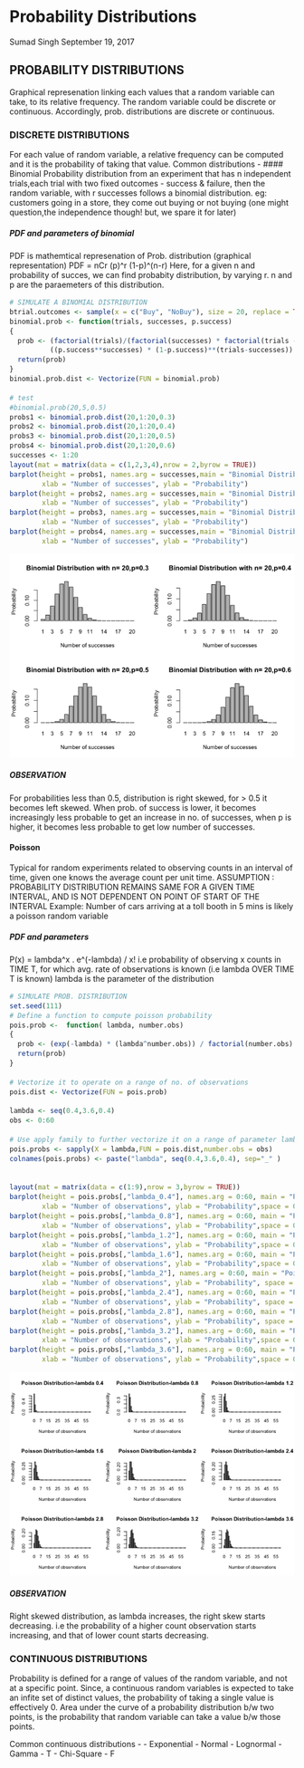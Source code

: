 Probability Distributions
================
Sumad Singh
September 19, 2017

PROBABILITY DISTRIBUTIONS
-------------------------

Graphical represenation linking each values that a random variable can take, to its relative frequency. The random variable could be discrete or continuous. Accordingly, prob. distributions are discrete or continuous.

### DISCRETE DISTRIBUTIONS

For each value of random variable, a relative frequency can be computed and it is the probability of taking that value. Common distributions - \#\#\#\# Binomial Probability distribution from an experiment that has n independent trials,each trial with two fixed outcomes - success & failure, then the random variable, with r successes follows a binomial distribution. eg: customers going in a store, they come out buying or not buying (one might question,the independence though! but, we spare it for later)

##### PDF and parameters of binomial

PDF is mathemtical represenation of Prob. distribution (graphical representation) PDF = nCr (p)^r (1-p)^(n-r) Here, for a given n and probability of succes, we can find probabity distribution, by varying r. n and p are the paraemeters of this distribution.

``` r
# SIMULATE A BINOMIAL DISTRIBUTION
btrial.outcomes <- sample(x = c("Buy", "NoBuy"), size = 20, replace = TRUE, prob = c(0.5,0.5))
binomial.prob <- function(trials, successes, p.success)
{
  prob <- (factorial(trials)/(factorial(successes) * factorial(trials - successes))) * 
          ((p.success**successes) * (1-p.success)**(trials-successes))
  return(prob)
}
binomial.prob.dist <- Vectorize(FUN = binomial.prob)

# test 
#binomial.prob(20,5,0.5)
probs1 <- binomial.prob.dist(20,1:20,0.3)
probs2 <- binomial.prob.dist(20,1:20,0.4)
probs3 <- binomial.prob.dist(20,1:20,0.5)
probs4 <- binomial.prob.dist(20,1:20,0.6)
successes <- 1:20
layout(mat = matrix(data = c(1,2,3,4),nrow = 2,byrow = TRUE))
barplot(height = probs1, names.arg = successes,main = "Binomial Distribution with n= 20,p=0.3",
        xlab = "Number of successes", ylab = "Probability")
barplot(height = probs2, names.arg = successes,main = "Binomial Distribution with n= 20,p=0.4",
        xlab = "Number of successes", ylab = "Probability")
barplot(height = probs3, names.arg = successes,main = "Binomial Distribution with n= 20,p=0.5",
        xlab = "Number of successes", ylab = "Probability")
barplot(height = probs4, names.arg = successes,main = "Binomial Distribution with n= 20,p=0.6",
        xlab = "Number of successes", ylab = "Probability")
```

![](Probability_Distributions_files/figure-markdown_github-ascii_identifiers/unnamed-chunk-1-1.png)

##### OBSERVATION

For probabilities less than 0.5, distribution is right skewed, for &gt; 0.5 it becomes left skewed. When prob. of success is lower, it becomes increasingly less probable to get an increase in no. of successes, when p is higher, it becomes less probable to get low number of successes.

#### Poisson

Typical for random experiments related to observing counts in an interval of time, given one knows the average count per unit time. ASSUMPTION : PROBABILITY DISTRIBUTION REMAINS SAME FOR A GIVEN TIME INTERVAL, AND IS NOT DEPENDENT ON POINT OF START OF THE INTERVAL Example: Number of cars arriving at a toll booth in 5 mins is likely a poisson random variable

##### PDF and parameters

P(x) = lambda^x . e^(-lambda) / x! i.e probability of observing x counts in TIME T, for which avg. rate of observations is known (i.e lambda OVER TIME T is known) lambda is the parameter of the distribution

``` r
# SIMULATE PROB. DISTRIBUTION
set.seed(111)
# Define a function to compute poisson probability
pois.prob <-  function( lambda, number.obs)
{
  prob <- (exp(-lambda) * (lambda^number.obs)) / factorial(number.obs)
  return(prob)
}

# Vectorize it to operate on a range of no. of observations
pois.dist <- Vectorize(FUN = pois.prob)

lambda <- seq(0.4,3.6,0.4)
obs <- 0:60

# Use apply family to further vectorize it on a range of parameter lambda
pois.probs <- sapply(X = lambda,FUN = pois.dist,number.obs = obs)
colnames(pois.probs) <- paste("lambda", seq(0.4,3.6,0.4), sep="_" )


layout(mat = matrix(data = c(1:9),nrow = 3,byrow = TRUE))
barplot(height = pois.probs[,"lambda_0.4"], names.arg = 0:60, main = "Poisson Distribution-lambda 0.4",
        xlab = "Number of observations", ylab = "Probability",space = 0.3)
barplot(height = pois.probs[,"lambda_0.8"], names.arg = 0:60, main = "Poisson Distribution-lambda 0.8",
        xlab = "Number of observations", ylab = "Probability",space = 0.3)
barplot(height = pois.probs[,"lambda_1.2"], names.arg = 0:60, main = "Poisson Distribution-lambda 1.2",
        xlab = "Number of observations", ylab = "Probability",space = 0.3)
barplot(height = pois.probs[,"lambda_1.6"], names.arg = 0:60, main = "Poisson Distribution-lambda 1.6",
        xlab = "Number of observations", ylab = "Probability",space = 0.3)
barplot(height = pois.probs[,"lambda_2"], names.arg = 0:60, main = "Poisson Distribution-lambda 2",
        xlab = "Number of observations", ylab = "Probability", space = 0.3)
barplot(height = pois.probs[,"lambda_2.4"], names.arg = 0:60, main = "Poisson Distribution-lambda 2.4",
        xlab = "Number of observations", ylab = "Probability", space = 0.3)
barplot(height = pois.probs[,"lambda_2.8"], names.arg = 0:60, main = "Poisson Distribution-lambda 2.8",
        xlab = "Number of observations", ylab = "Probability", space = 0.3)
barplot(height = pois.probs[,"lambda_3.2"], names.arg = 0:60, main = "Poisson Distribution-lambda 3.2",
        xlab = "Number of observations", ylab = "Probability",space = 0.3)
barplot(height = pois.probs[,"lambda_3.6"], names.arg = 0:60, main = "Poisson Distribution-lambda 3.6",
        xlab = "Number of observations", ylab = "Probability",space = 0.3)
```

![](Probability_Distributions_files/figure-markdown_github-ascii_identifiers/unnamed-chunk-2-1.png)

##### OBSERVATION

Right skewed distribution, as lambda increases, the right skew starts decreasing. i.e the probability of a higher count observation starts increasing, and that of lower count starts decreasing.

### CONTINUOUS DISTRIBUTIONS

Probability is defined for a range of values of the random variable, and not at a specific point. Since, a continuous random variables is expected to take an infite set of distinct values, the probability of taking a single value is effectively 0. Area under the curve of a probability distribution b/w two points, is the probability that random variable can take a value b/w those points.

Common continuous distributions - - Exponential - Normal - Lognormal - Gamma - T - Chi-Square - F
